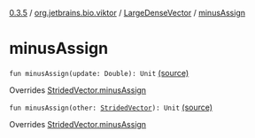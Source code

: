 [0.3.5](../../index.md) / [org.jetbrains.bio.viktor](../index.md) / [LargeDenseVector](index.md) / [minusAssign](.)

# minusAssign

`fun minusAssign(update: Double): Unit` [(source)](https://github.com/JetBrains-Research/viktor/blob/0.3.5/src/main/kotlin/org/jetbrains/bio/viktor/DenseVector.kt#L138)

Overrides [StridedVector.minusAssign](../-strided-vector/minus-assign.md)


`fun minusAssign(other: `[`StridedVector`](../-strided-vector/index.md)`): Unit` [(source)](https://github.com/JetBrains-Research/viktor/blob/0.3.5/src/main/kotlin/org/jetbrains/bio/viktor/DenseVector.kt#L142)

Overrides [StridedVector.minusAssign](../-strided-vector/minus-assign.md)

